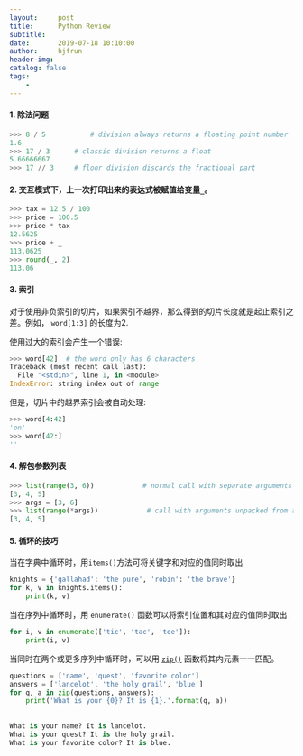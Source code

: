 ```yaml
---
layout:     post
title:      Python Review
subtitle:   
date:       2019-07-18 10:10:00
author:     hjfrun
header-img: 
catalog: false
tags:
    - 
---
```




#### 1. 除法问题

```python
>>> 8 / 5			# division always returns a floating point number
1.6
>>> 17 / 3		# classic division returns a float
5.66666667
>>> 17 // 3		# floor division discards the fractional part
```

####  

#### 2. 交互模式下，上一次打印出来的表达式被赋值给变量`_`。

```python
>>> tax = 12.5 / 100
>>> price = 100.5
>>> price * tax
12.5625
>>> price + _
113.0625
>>> round(_, 2)
113.06
```



#### 3. 索引

对于使用非负索引的切片，如果索引不越界，那么得到的切片长度就是起止索引之差。例如， `word[1:3]` 的长度为2.

使用过大的索引会产生一个错误: 

```python
>>> word[42]  # the word only has 6 characters
Traceback (most recent call last):
  File "<stdin>", line 1, in <module>
IndexError: string index out of range
```

但是，切片中的越界索引会被自动处理:

```python
>>> word[4:42]
'on'
>>> word[42:]
''
```

#### 4. 解包参数列表

```python
>>> list(range(3, 6))            # normal call with separate arguments
[3, 4, 5]
>>> args = [3, 6]
>>> list(range(*args))            # call with arguments unpacked from a list
[3, 4, 5]
```



#### 5. 循环的技巧

当在字典中循环时，用`items()`方法可将关键字和对应的值同时取出

```python
knights = {'gallahad': 'the pure', 'robin': 'the brave'}
for k, v in knights.items():
    print(k, v)
```

当在序列中循环时，用 `enumerate()` 函数可以将索引位置和其对应的值同时取出

```python
for i, v in enumerate(['tic', 'tac', 'toe']):
    print(i, v)
```

当同时在两个或更多序列中循环时，可以用 [`zip()`](https://docs.python.org/zh-cn/3/library/functions.html#zip) 函数将其内元素一一匹配。

```python
questions = ['name', 'quest', 'favorite color']
answers = ['lancelot', 'the holy grail', 'blue']
for q, a in zip(questions, answers):
    print('What is your {0}? It is {1}.'.format(q, a))
    
    
What is your name? It is lancelot.
What is your quest? It is the holy grail.
What is your favorite color? It is blue.
```



